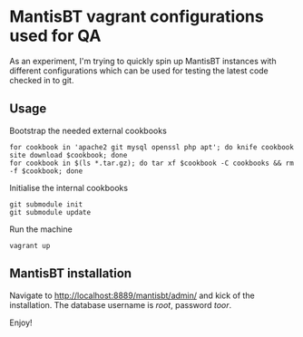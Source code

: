 MantisBT vagrant configurations used for QA
===

As an experiment, I'm trying to quickly spin up MantisBT instances with
different configurations which can be used for testing the latest code
checked in to git.

Usage
---

Bootstrap the needed external cookbooks

	for cookbook in 'apache2 git mysql openssl php apt'; do knife cookbook site download $cookbook; done
	for cookbook in $(ls *.tar.gz); do tar xf $cookbook -C cookbooks && rm -f $cookbook; done

Initialise the internal cookbooks

	git submodule init
	git submodule update

Run the machine

	vagrant up

MantisBT installation
---

Navigate to [http://localhost:8889/mantisbt/admin/]() and kick of the installation. 
The database username is _root_, password _toor_.

Enjoy!
